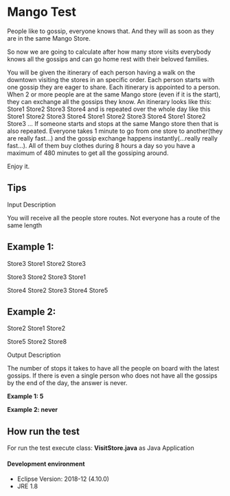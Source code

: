 # Mango Test

People like to gossip, everyone knows that. And they will as soon as they are in the same Mango Store.

So now we are going to calculate after how many store visits everybody knows all the gossips and can go home rest with their beloved families.

You will be given the itinerary of each person having a walk on the downtown visiting the stores in an specific order. Each person starts with one gossip they are eager to share. Each itinerary is appointed to a person. When 2 or more people are at the same Mango store (even if it is the start), they can exchange all the gossips they know. An itinerary looks like this: Store1 Store2 Store3 Store4 and is repeated over the whole day like this Store1 Store2 Store3 Store4 Store1 Store2 Store3 Store4 Store1 Store2 Store3 … If someone starts and stops at the same Mango store then that is also repeated. Everyone takes 1 minute to go from one store to another(they are really fast…) and the gossip exchange happens instantly(…really really fast…). All of them buy clothes during 8 hours a day so you have a maximum of 480 minutes to get all the gossiping around.

Enjoy it.

## Tips

Input Description

You will receive all the people store routes. Not everyone has a route of the same length

## Example 1:

Store3 Store1 Store2 Store3

Store3 Store2 Store3 Store1

Store4 Store2 Store3 Store4 Store5

## Example 2:

Store2 Store1 Store2

Store5 Store2 Store8

Output Description

The number of stops it takes to have all the people on board with the latest gossips. If there is even a single person who does not have all the gossips by the end of the day, the answer is never.

**Example 1: 5**

 

**Example 2: never**

## How run the test

For run the test execute class: **VisitStore.java** as Java Application

#### Development environment
  - Eclipse Version: 2018-12 (4.10.0)
  - JRE 1.8

